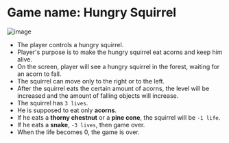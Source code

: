 
# Game name: Hungry Squirrel


![image](https://user-images.githubusercontent.com/25395370/175237683-c4215e62-fc5c-4d24-a57a-0e0e85c6f72a.png)


 - The player controls a hungry squirrel.
 - Player's purpose is to make the hungry squirrel eat acorns and keep him alive.
 - On the screen, player will see a hungry squirrel in the forest, waiting for an acorn to fall.
 - The squirrel can move only to the right or to the left.
 - After the squirrel eats the certain amount of acorns, the level will be increased and the amount of falling objects will increase.
 - The squirrel has `3 lives`.
 - He is supposed to eat only **acorns**.
 - If he eats a **thorny chestnut** or a **pine cone**, the squirrel will be `-1 life`.
 - If he eats a **snake**, `-3 lives`, then game over.
 - When the life becomes 0, the game is over. 
